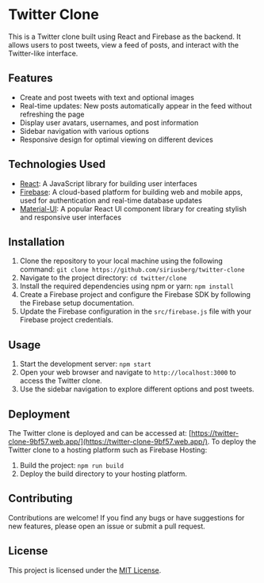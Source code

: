 # Twitter Clone

This is a Twitter clone built using React and Firebase as the backend. It allows users to post tweets, view a feed of posts, and interact with the Twitter-like interface. 

## Features

- Create and post tweets with text and optional images
- Real-time updates: New posts automatically appear in the feed without refreshing the page
- Display user avatars, usernames, and post information
- Sidebar navigation with various options
- Responsive design for optimal viewing on different devices

## Technologies Used

- [React](https://react.dev/): A JavaScript library for building user interfaces
- [Firebase](https://firebase.google.com/docs?gad=1&gclid=Cj0KCQjw8NilBhDOARIsAHzpbLAPZhZi2l6Wg2jcbFAXSQThCphxVQgqUMH4kJ7LlZzCFz_DJdxcTSoaAoLREALw_wcB&gclsrc=aw.ds): A cloud-based platform for building web and mobile apps, used for authentication and real-time database updates
- [Material-UI](https://mui.com/): A popular React UI component library for creating stylish and responsive user interfaces

## Installation

1. Clone the repository to your local machine using the following command:
   `git clone https://github.com/siriusberg/twitter-clone`
2. Navigate to the project directory: `cd twitter/clone`
3. Install the required dependencies using npm or yarn: `npm install`
4. Create a Firebase project and configure the Firebase SDK by following the Firebase setup documentation.
5. Update the Firebase configuration in the `src/firebase.js` file with your Firebase project credentials.

## Usage

1. Start the development server: `npm start`
2. Open your web browser and navigate to `http://localhost:3000` to access the Twitter clone.
3. Use the sidebar navigation to explore different options and post tweets.

## Deployment

The Twitter clone is deployed and can be accessed at: [https://twitter-clone-9bf57.web.app/](https://twitter-clone-9bf57.web.app/).
To deploy the Twitter clone to a hosting platform such as Firebase Hosting:

1. Build the project: `npm run build`
2. Deploy the build directory to your hosting platform.

## Contributing

Contributions are welcome! If you find any bugs or have suggestions for new features, please open an issue or submit a pull request.

## License

This project is licensed under the [MIT License](LICENSE).








